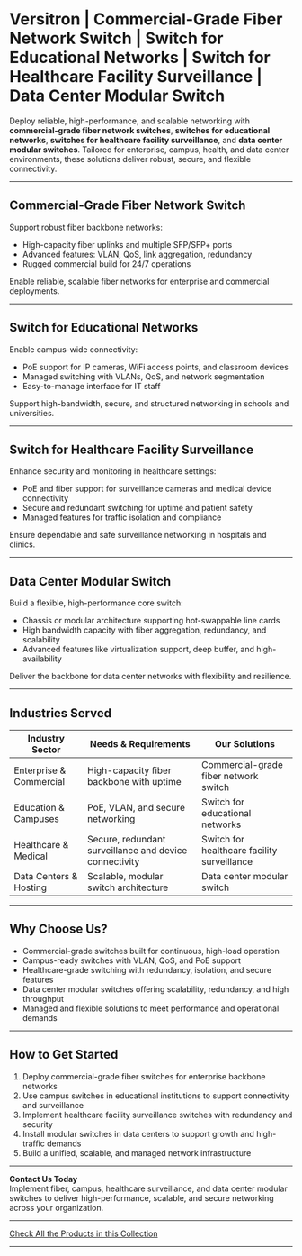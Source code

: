 # Versitron | Commercial-Grade Fiber Network Switch | Switch for Educational Networks | Switch for Healthcare Facility Surveillance | Data Center Modular Switch

Deploy reliable, high-performance, and scalable networking with **commercial-grade fiber network switches**, **switches for educational networks**, **switches for healthcare facility surveillance**, and **data center modular switches**. Tailored for enterprise, campus, health, and data center environments, these solutions deliver robust, secure, and flexible connectivity.

---

## Commercial-Grade Fiber Network Switch

Support robust fiber backbone networks:

- High-capacity fiber uplinks and multiple SFP/SFP+ ports  
- Advanced features: VLAN, QoS, link aggregation, redundancy  
- Rugged commercial build for 24/7 operations  

Enable reliable, scalable fiber networks for enterprise and commercial deployments.

---

## Switch for Educational Networks

Enable campus-wide connectivity:

- PoE support for IP cameras, WiFi access points, and classroom devices  
- Managed switching with VLANs, QoS, and network segmentation  
- Easy-to-manage interface for IT staff  

Support high-bandwidth, secure, and structured networking in schools and universities.

---

## Switch for Healthcare Facility Surveillance

Enhance security and monitoring in healthcare settings:

- PoE and fiber support for surveillance cameras and medical device connectivity  
- Secure and redundant switching for uptime and patient safety  
- Managed features for traffic isolation and compliance  

Ensure dependable and safe surveillance networking in hospitals and clinics.

---

## Data Center Modular Switch

Build a flexible, high-performance core switch:

- Chassis or modular architecture supporting hot-swappable line cards  
- High bandwidth capacity with fiber aggregation, redundancy, and scalability  
- Advanced features like virtualization support, deep buffer, and high-availability  

Deliver the backbone for data center networks with flexibility and resilience.

---

## Industries Served

| Industry Sector           | Needs & Requirements                                  | Our Solutions                          |
|---------------------------|-------------------------------------------------------|----------------------------------------|
| Enterprise & Commercial   | High-capacity fiber backbone with uptime              | Commercial-grade fiber network switch  |
| Education & Campuses      | PoE, VLAN, and secure networking                      | Switch for educational networks         |
| Healthcare & Medical      | Secure, redundant surveillance and device connectivity | Switch for healthcare facility surveillance |
| Data Centers & Hosting    | Scalable, modular switch architecture                 | Data center modular switch              |

---

## Why Choose Us?

- Commercial-grade switches built for continuous, high-load operation  
- Campus-ready switches with VLAN, QoS, and PoE support  
- Healthcare-grade switching with redundancy, isolation, and secure features  
- Data center modular switches offering scalability, redundancy, and high throughput  
- Managed and flexible solutions to meet performance and operational demands  

---

## How to Get Started

1. Deploy commercial-grade fiber switches for enterprise backbone networks  
2. Use campus switches in educational institutions to support connectivity and surveillance  
3. Implement healthcare facility surveillance switches with redundancy and security  
4. Install modular switches in data centers to support growth and high-traffic demands  
5. Build a unified, scalable, and managed network infrastructure  

---

**Contact Us Today**  
Implement fiber, campus, healthcare surveillance, and data center modular switches to deliver high-performance, scalable, and secure networking across your organization.

---

[Check All the Products in this Collection](https://www.versitron.com/collections/modular-switch)

---
